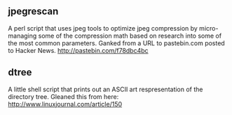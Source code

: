 jpegrescan
----------

A perl script that uses jpeg tools to optimize jpeg compression by
micro-managing some of the compression math based on research into some of the
most common parameters. Ganked from a URL to pastebin.com posted to Hacker
News. http://pastebin.com/f78dbc4bc


dtree
-----

A little shell script that prints out an ASCII art respresentation of the
directory tree. Gleaned this from here: http://www.linuxjournal.com/article/150

